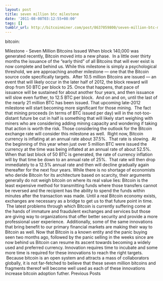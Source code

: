 ```yaml
---
layout: post
title: seven million btc milestone
date: '2011-08-08T03:12:55+08:00'
tags: []
tumblr_url: http://bitcoinminer.com/post/8637059800/seven-million-btc-milestone
---
```

bitcoin:

Milestone - Seven Million Bitcoins Issued
When block 140,000 was generated recently, Bitcoin moved into a new phase.  In a little over thirty months the issuance of the “early third” of all Bitcoins that will ever exist is now complete and behind us.
While this milestone is simply a psychological threshold, we are approaching another milestone — one that the Bitcoin source code specifically targets.  After 10.5 million Bitcoins are issued — an event that will likely occur in the later half of 2012, the block reward will drop from 50 BTC per block to 25.
Once that happens, that pace of issuance will be sustained for about another four years, and then issuance will slow even further, to 12.5 BTC per block.  And on and on, until the last of the nearly 21 million BTC has been issued.
That upcoming late-2012 milestone will start becoming more significant for those mining.  The fact that mining proceeds (in terms of BTC issued per day) will in the not-too-distant future be cut in half is something that will likely start weighing with miners who are considering adding mining capacity and wondering if taking that action is worth the risk.
Those considering the outlook for the Bitcoin exchange rate will consider this milestone as well.  Right now, Bitcoin currency is inflating at an annual rate about 37.5%.  That rate is slowing.  At the beginning of this year when just over 5 million BTC were issued the currency at the time was being inflated at an annual rate of about 52.5%.
When that last block of 50 BTC is generated, the rate of currency inflation will by that time be down to an annual rate of 25%.  That rate will then drop immediately to a 12.5% annual rate and then will decline gradually again thereafter for the next four years.
While there is no shortage of economists who deride Bitcoin for its architecture based on scarcity, their arguments generally do not weigh bitcoin on where its real value lies: Bitcoin is the least expensive method for transmitting funds where those transfers cannot be reversed and the recipient has the ability to spend the funds within minutes after the transaction was made.
Until a real Bitcoin economy exists, exchanges are necessary as a bridge to get us to that future point in time.  The latest problems through which Bitcoin is currently suffering come at the hands of immature and fraudulent exchanges and services but those are giving way to organizations that offer better security and provide a more professional user experience.  Additionally, some of the same innovations that bring benefit to our primary financial markets are making their way to Bitcoin as well.
Now that Bitcoin is a known entity and the panic buying seen two months ago, followed by the panic selling in the weeks since are now behind us Bitcoin can resume its ascent towards becoming a widely used and preferred currency.
Innovation requires time to incubate and some more time is required for these innovations to reach the right targets.  Because bitcoin is an open system and attracts a mass of collaborators globally, it is not far-fetched to believe that these seven million bitcoins and fragments thereof will become well used as each of these innovations increase bitcoin adoption futher.
Previous Posts
